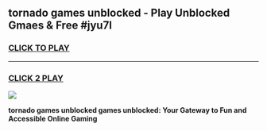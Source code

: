 
## tornado games unblocked - Play Unblocked Gmaes & Free #jyu7l
<h3>
<a href="https://premium.freeplayer.one?title=tornado_games_unblocked&ref=01M">CLICK TO PLAY</a></h3>
<hr>

<h3>
<a href="https://premium.freeplayer.one?title=tornado_games_unblocked&ref=01M">CLICK 2 PLAY</a>
  
</h3>

<a href="https://premium.freeplayer.one?title=tornado_games_unblocked&ref=01M"><img src="https://clearcache.store/games.png"></a>


**tornado games unblocked games unblocked: Your Gateway to Fun and Accessible Online Gaming**
